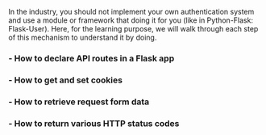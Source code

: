 In the industry, you should not implement your own authentication system and use a module or framework that doing it for you (like in Python-Flask: Flask-User). Here, for the learning purpose, we will walk through each step of this mechanism to understand it by doing.

### - How to declare API routes in a Flask app
### - How to get and set cookies
### - How to retrieve request form data
### - How to return various HTTP status codes
